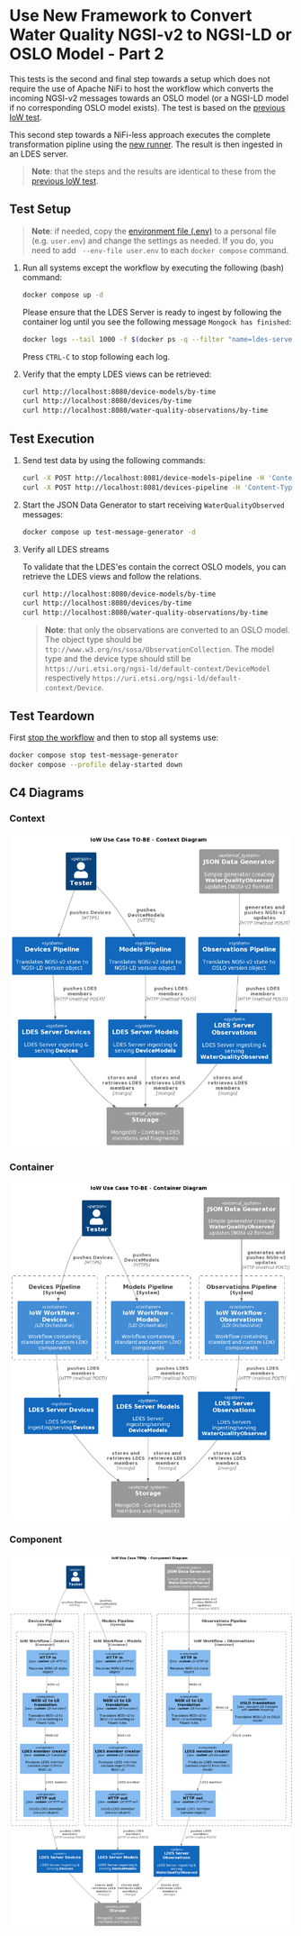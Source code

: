 # Use New Framework to Convert Water Quality NGSI-v2 to NGSI-LD or OSLO Model - Part 2
This tests is the second and final step towards a setup which does not require the use of Apache NiFi to host the workflow which converts the incoming NGSI-v2 messages towards an OSLO model (or a NGSI-LD model if no corresponding OSLO model exists). The test is based on the [previous IoW test](../016.mixed-workbench-ngsi-v2-to-oslo/README.md).

This second step towards a NiFi-less approach executes the complete transformation pipline using the [new runner](https://github.com/Informatievlaanderen/VSDS-Linked-Data-Interactions). The result is then ingested in an LDES server.

> **Note**: that the steps and the results are identical to these from the [previous IoW test](../015.nifi-workbench-ngsi-v2-to-oslo/README.md).

## Test Setup
> **Note**: if needed, copy the [environment file (.env)](./.env) to a personal file (e.g. `user.env`) and change the settings as needed. If you do, you need to add ` --env-file user.env` to each `docker compose` command.

1. Run all systems except the workflow by executing the following (bash) command:
    ```bash
    docker compose up -d
    ```
   Please ensure that the LDES Server is ready to ingest by following the container log until you see the following message `Mongock has finished`:
    ```bash
    docker logs --tail 1000 -f $(docker ps -q --filter "name=ldes-server$")
    ```
   Press `CTRL-C` to stop following each log.

2. Verify that the empty LDES views can be retrieved:
    ```bash
    curl http://localhost:8080/device-models/by-time
    curl http://localhost:8080/devices/by-time
    curl http://localhost:8080/water-quality-observations/by-time
    ```

## Test Execution
1. Send test data by using the following commands:
    ```bash
    curl -X POST http://localhost:8081/device-models-pipeline -H 'Content-Type: application/json' -d '@data/model.json' 
    curl -X POST http://localhost:8081/devices-pipeline -H 'Content-Type: application/json' -d '@data/device.json' 
    ```
2. Start the JSON Data Generator to start receiving `WaterQualityObserved` messages:
    ```bash
    docker compose up test-message-generator -d
    ```

3. Verify all LDES streams

   To validate that the LDES'es contain the correct OSLO models, you can retrieve the LDES views and follow the relations.
     ```bash
     curl http://localhost:8080/device-models/by-time
     curl http://localhost:8080/devices/by-time
     curl http://localhost:8080/water-quality-observations/by-time
     ```

   > **Note**: that only the observations are converted to an OSLO model. The object type should be `ttp://www.w3.org/ns/sosa/ObservationCollection`. The model type and the device type should still be `https://uri.etsi.org/ngsi-ld/default-context/DeviceModel` respectively `https://uri.etsi.org/ngsi-ld/default-context/Device`.

## Test Teardown
First [stop the workflow](../../_nifi-workbench/README.md#stop-a-workflow) and then to stop all systems use:
```bash
docker compose stop test-message-generator
docker compose --profile delay-started down
```

## C4 Diagrams

### Context
![context](./artwork/iow-to-be.context.png)

### Container
![container](./artwork/iow-to-be.container.png)

### Component
![component](./artwork/iow-to-be.component.png)
